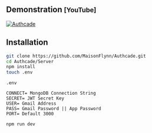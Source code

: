 ## Demonstration <small>[YouTube]</small>

[![Authcade](https://img.youtube.com/vi/YCA2Qj8-l-0/maxresdefault.jpg)](https://www.youtube.com/watch?v=YCA2Qj8-l-0)

## Installation

```bash
git clone https://github.com/MaisonFlynn/Authcade.git
cd Authcade/Server
npm install
touch .env
```

`.env`

```
CONNECT= MongoDB Connection String
SECRET= JWT Secret Key
USER= Gmail Address
PASS= Gmail Password || App Password
PORT= Default 3000
```

```bash
npm run dev
```
